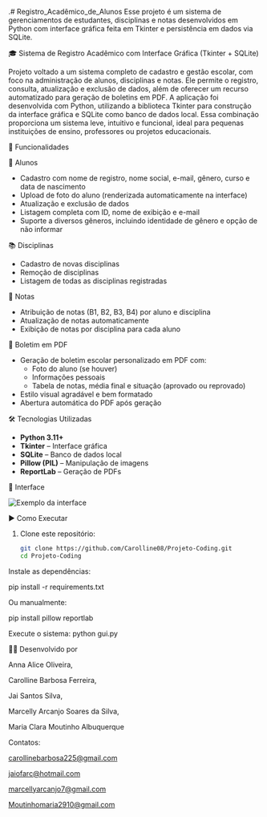 .# Registro_Acadêmico_de_Alunos
Esse projeto é um sistema de gerenciamentos de estudantes, disciplinas e notas desenvolvidos em Python com interface gráfica feita em Tkinter e persistência em dados via SQLite. 

🎓 Sistema de Registro Acadêmico com Interface Gráfica (Tkinter + SQLite)

Projeto voltado a um sistema completo de cadastro e gestão escolar, com foco na administração de alunos, disciplinas e notas. Ele permite o registro, consulta, atualização e exclusão de dados, além de oferecer um recurso automatizado para geração de boletins em PDF.
A aplicação foi desenvolvida com Python, utilizando a biblioteca Tkinter para construção da interface gráfica e SQLite como banco de dados local. Essa combinação proporciona um sistema leve, intuitivo e funcional, ideal para pequenas instituições de ensino, professores ou projetos educacionais.

📌 Funcionalidades

 👤 Alunos
- Cadastro com nome de registro, nome social, e-mail, gênero, curso e data de nascimento
- Upload de foto do aluno (renderizada automaticamente na interface)
- Atualização e exclusão de dados
- Listagem completa com ID, nome de exibição e e-mail
- Suporte a diversos gêneros, incluindo identidade de gênero e opção de não informar

 📚 Disciplinas
- Cadastro de novas disciplinas
- Remoção de disciplinas
- Listagem de todas as disciplinas registradas

 📝 Notas
- Atribuição de notas (B1, B2, B3, B4) por aluno e disciplina
- Atualização de notas automaticamente
- Exibição de notas por disciplina para cada aluno

 📄 Boletim em PDF
- Geração de boletim escolar personalizado em PDF com:
  - Foto do aluno (se houver)
  - Informações pessoais
  - Tabela de notas, média final e situação (aprovado ou reprovado)
- Estilo visual agradável e bem formatado
- Abertura automática do PDF após geração

🛠️ Tecnologias Utilizadas

- **Python 3.11+**
- **Tkinter** – Interface gráfica
- **SQLite** – Banco de dados local
- **Pillow (PIL)** – Manipulação de imagens
- **ReportLab** – Geração de PDFs

📸 Interface

![Exemplo da interface](./screenshot.png) <!-- Substitua por uma imagem real caso deseje -->

 ▶️ Como Executar

1. Clone este repositório:
   ```bash
   git clone https://github.com/Carolline08/Projeto-Coding.git
   cd Projeto-Coding

Instale as dependências:

pip install -r requirements.txt

Ou manualmente:

pip install pillow reportlab

Execute o sistema:
python gui.py

👩‍💻 Desenvolvido por

Anna Alice Oliveira, 

Carolline Barbosa Ferreira, 

Jai Santos Silva, 

Marcelly Arcanjo Soares da Silva, 

Maria Clara Moutinho Albuquerque

Contatos: 

carollinebarbosa225@gmail.com

jaiofarc@hotmail.com

marcellyarcanjo7@gmail.com

Moutinhomaria2910@gmail.com

